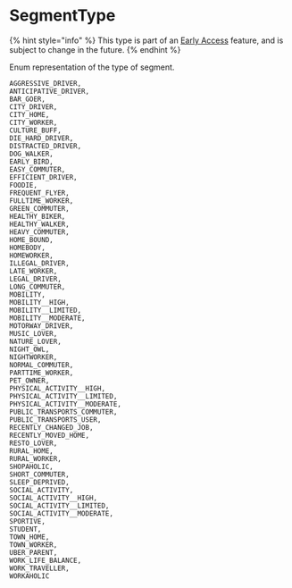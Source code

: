 # SegmentType



{% hint style="info" %}
This type is part of an [Early Access](../../../../appendix/feature-production-readiness.md) feature, and is subject to change in the future.
{% endhint %}

Enum representation of the type of segment.

```
AGGRESSIVE_DRIVER,
ANTICIPATIVE_DRIVER,
BAR_GOER,
CITY_DRIVER,
CITY_HOME,
CITY_WORKER,
CULTURE_BUFF,
DIE_HARD_DRIVER,
DISTRACTED_DRIVER,
DOG_WALKER,
EARLY_BIRD,
EASY_COMMUTER,
EFFICIENT_DRIVER,
FOODIE,
FREQUENT_FLYER,
FULLTIME_WORKER,
GREEN_COMMUTER,
HEALTHY_BIKER,
HEALTHY_WALKER,
HEAVY_COMMUTER,
HOME_BOUND,
HOMEBODY,
HOMEWORKER,
ILLEGAL_DRIVER,
LATE_WORKER,
LEGAL_DRIVER,
LONG_COMMUTER,
MOBILITY,
MOBILITY__HIGH,
MOBILITY__LIMITED,
MOBILITY__MODERATE,
MOTORWAY_DRIVER,
MUSIC_LOVER,
NATURE_LOVER,
NIGHT_OWL,
NIGHTWORKER,
NORMAL_COMMUTER,
PARTTIME_WORKER,
PET_OWNER,
PHYSICAL_ACTIVITY__HIGH,
PHYSICAL_ACTIVITY__LIMITED,
PHYSICAL_ACTIVITY__MODERATE,
PUBLIC_TRANSPORTS_COMMUTER,
PUBLIC_TRANSPORTS_USER,
RECENTLY_CHANGED_JOB,
RECENTLY_MOVED_HOME,
RESTO_LOVER,
RURAL_HOME,
RURAL_WORKER,
SHOPAHOLIC,
SHORT_COMMUTER,
SLEEP_DEPRIVED,
SOCIAL_ACTIVITY,
SOCIAL_ACTIVITY__HIGH,
SOCIAL_ACTIVITY__LIMITED,
SOCIAL_ACTIVITY__MODERATE,
SPORTIVE,
STUDENT,
TOWN_HOME,
TOWN_WORKER,
UBER_PARENT,
WORK_LIFE_BALANCE,
WORK_TRAVELLER,
WORKAHOLIC
```
